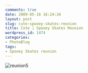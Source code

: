 ```yaml
---
comments: true
date: 2009-05-16 16:24:34
layout: post
slug: cute-spooey-skates-reunion
title: Cute | Spooey Skates Reunion
wordpress_id: 1474
categories:
- PhotoBlog
tags:
- Spooey Skates reunion
---
```


![reunion5](http://ryanfitzer.com/main/wp-content/uploads/2009/05/reunion5.jpg)
